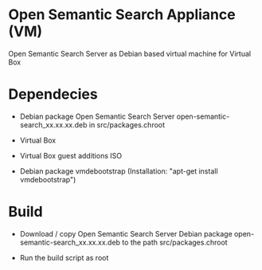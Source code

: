 # Open Semantic Search Appliance (VM)

Open Semantic Search Server as Debian based virtual machine for Virtual Box


# Dependecies

- Debian package Open Semantic Search Server open-semantic-search_xx.xx.xx.deb in src/packages.chroot

- Virtual Box
- Virtual Box guest additions ISO

- Debian package vmdebootstrap (Installation: "apt-get install vmdebootstrap")


# Build

- Download / copy Open Semantic Search Server Debian package open-semantic-search_xx.xx.xx.deb to the path src/packages.chroot

- Run the build script as root
